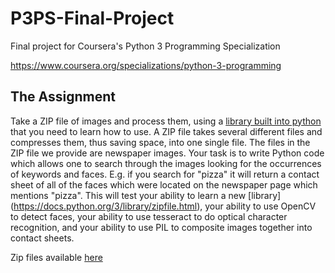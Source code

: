 # P3PS-Final-Project
Final project for Coursera's Python 3 Programming Specialization

https://www.coursera.org/specializations/python-3-programming

## The Assignment ##

Take a ZIP file of images and process them, using a [library built into python](https://docs.python.org/3/library/zipfile.html) that you need to learn how to use. A ZIP file
takes several different files and compresses them, thus saving space, into one single file. The files in the ZIP file we provide are newspaper images. Your task is to write 
Python code which allows one to search through the images looking for the occurrences of keywords and faces. E.g. if you search for "pizza" it will return a contact sheet of all 
of the faces which were located on the newspaper page which mentions "pizza". This will test your ability to learn a new [library]
(https://docs.python.org/3/library/zipfile.html), your ability to use OpenCV to detect faces, your ability to use tesseract to do optical character recognition, and your ability 
to use PIL to composite images together into contact sheets.

Zip files available [here](https://www.dropbox.com/sh/5jsj7a2d3jx6sam/AAAAhAXcJ-0euHslUmMYCKZma?dl=0)
